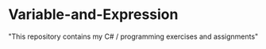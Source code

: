 # Variable-and-Expression
 "This repository contains my C# / programming exercises and assignments"
